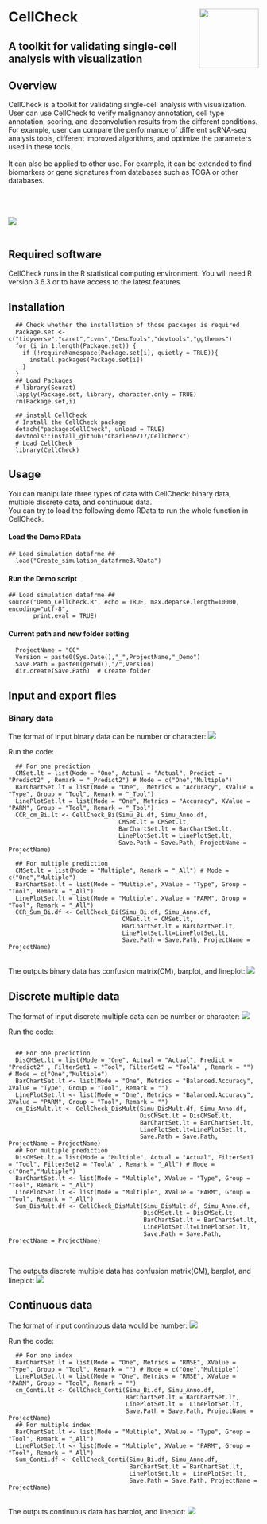 # CellCheck <img src="Figures/CellCheck.png" align="right" width="120" />
## A toolkit for validating single-cell analysis with visualization

## Overview
CellCheck is a toolkit for validating single-cell analysis with visualization.
<br> User can use CellCheck to verify malignancy annotation, cell type annotation, scoring, and deconvolution results from the different conditions. For example, user can compare the performance of different scRNA-seq analysis tools, different improved algorithms, and optimize the parameters used in these tools.
<br> 
<br> It can also be applied to other use. For example, it can be extended to find biomarkers or gene signatures from databases such as TCGA or other databases.

<br> 
<br> 
<br> 
<img src="https://github.com/Charlene717/CellCheck/blob/main/Figures/CellCheck_Overview.jpg">
<br> 
<br>


## Required software
CellCheck runs in the R statistical computing environment. You will need R version 3.6.3 or to have access to the latest features.


## Installation

```{r, eval = FALSE}
  ## Check whether the installation of those packages is required 
  Package.set <- c("tidyverse","caret","cvms","DescTools","devtools","ggthemes")
  for (i in 1:length(Package.set)) {
    if (!requireNamespace(Package.set[i], quietly = TRUE)){
      install.packages(Package.set[i])
    }
  }
  ## Load Packages
  # library(Seurat)
  lapply(Package.set, library, character.only = TRUE)
  rm(Package.set,i)

  ## install CellCheck
  # Install the CellCheck package
  detach("package:CellCheck", unload = TRUE)
  devtools::install_github("Charlene717/CellCheck")
  # Load CellCheck
  library(CellCheck)
```

## Usage
You can manipulate three types of data with CellCheck: binary data, multiple discrete data, and continuous data.
<br> You can try to load the following demo RData to run the whole function in CellCheck.
#### Load the Demo RData ####
```{r, eval = FALSE}
## Load simulation datafrme ##
  load("Create_simulation_datafrme3.RData")
```
#### Run the Demo script ####
```{r, eval = FALSE}
## Load simulation datafrme ##
source("Demo_CellCheck.R", echo = TRUE, max.deparse.length=10000, encoding="utf-8",
       print.eval = TRUE) 
```

#### Current path and new folder setting ####
```{r, eval = FALSE}
  ProjectName = "CC"
  Version = paste0(Sys.Date(),"_",ProjectName,"_Demo")
  Save.Path = paste0(getwd(),"/",Version)
  dir.create(Save.Path)  # Create folder
```
  
## Input and export files
### Binary data
The format of input binary data can be number or character:
<img src="https://github.com/Charlene717/CellCheck/blob/main/Figures/Binary_data_Input.jpg">
<br>

Run the code:
```{r, eval = FALSE}
  ## For one prediction
  CMSet.lt = list(Mode = "One", Actual = "Actual", Predict = "Predict2" , Remark = "_Predict2") # Mode = c("One","Multiple")
  BarChartSet.lt = list(Mode = "One",  Metrics = "Accuracy", XValue = "Type", Group = "Tool", Remark = "_Tool")
  LinePlotSet.lt = list(Mode = "One", Metrics = "Accuracy", XValue = "PARM", Group = "Tool", Remark = "_Tool")
  CCR_cm_Bi.lt <- CellCheck_Bi(Simu_Bi.df, Simu_Anno.df,
                               CMSet.lt = CMSet.lt,
                               BarChartSet.lt = BarChartSet.lt,
                               LinePlotSet.lt = LinePlotSet.lt,
                               Save.Path = Save.Path, ProjectName = ProjectName)

  ## For multiple prediction
  CMSet.lt = list(Mode = "Multiple", Remark = "_All") # Mode = c("One","Multiple")
  BarChartSet.lt = list(Mode = "Multiple", XValue = "Type", Group = "Tool", Remark = "_All")
  LinePlotSet.lt = list(Mode = "Multiple", XValue = "PARM", Group = "Tool", Remark = "_All")
  CCR_Sum_Bi.df <- CellCheck_Bi(Simu_Bi.df, Simu_Anno.df,
                                CMSet.lt = CMSet.lt,
                                BarChartSet.lt = BarChartSet.lt,
                                LinePlotSet.lt=LinePlotSet.lt,
                                Save.Path = Save.Path, ProjectName = ProjectName)
```

<br> 
The outputs binary data has confusion matrix(CM), barplot, and lineplot:
<img src="https://github.com/Charlene717/CellCheck/blob/main/Figures/Binary_data.jpg">
<br> 


## Discrete multiple data
The format of input discrete multiple data can be number or character:
<img src="https://github.com/Charlene717/CellCheck/blob/main/Figures/Discrete_multiple_data_Input.jpg">
<br>

Run the code:
```{r, eval = FALSE}

  ## For one prediction
  DisCMSet.lt = list(Mode = "One", Actual = "Actual", Predict = "Predict2" , FilterSet1 = "Tool", FilterSet2 = "ToolA" , Remark = "") # Mode = c("One","Multiple")
  BarChartSet.lt <- list(Mode = "One", Metrics = "Balanced.Accuracy", XValue = "Type", Group = "Tool", Remark = "")
  LinePlotSet.lt <- list(Mode = "One", Metrics = "Balanced.Accuracy", XValue = "PARM", Group = "Tool", Remark = "")
  cm_DisMult.lt <- CellCheck_DisMult(Simu_DisMult.df, Simu_Anno.df,
                                     DisCMSet.lt = DisCMSet.lt,
                                     BarChartSet.lt = BarChartSet.lt,
                                     LinePlotSet.lt=LinePlotSet.lt,
                                     Save.Path = Save.Path, ProjectName = ProjectName)
  ## For multiple prediction
  DisCMSet.lt = list(Mode = "Multiple", Actual = "Actual", FilterSet1 = "Tool", FilterSet2 = "ToolA" , Remark = "_All") # Mode = c("One","Multiple")
  BarChartSet.lt <- list(Mode = "Multiple", XValue = "Type", Group = "Tool", Remark = "_All")
  LinePlotSet.lt <- list(Mode = "Multiple", XValue = "PARM", Group = "Tool", Remark = "_All")
  Sum_DisMult.df <- CellCheck_DisMult(Simu_DisMult.df, Simu_Anno.df,
                                      DisCMSet.lt = DisCMSet.lt,
                                      BarChartSet.lt = BarChartSet.lt,
                                      LinePlotSet.lt=LinePlotSet.lt,
                                      Save.Path = Save.Path, ProjectName = ProjectName)


```

<br> 
The outputs discrete multiple data has confusion matrix(CM), barplot, and lineplot:
<img src="https://github.com/Charlene717/CellCheck/blob/main/Figures/Discrete_multiple_data.jpg">
<br> 

## Continuous data
The format of input continuous data would be number:
<img src="https://github.com/Charlene717/CellCheck/blob/main/Figures/Continuous_data_Input.jpg">
<br> 

Run the code:
```{r, eval = FALSE}
  ## For one index
  BarChartSet.lt = list(Mode = "One", Metrics = "RMSE", XValue = "Type", Group = "Tool", Remark = "") # Mode = c("One","Multiple")
  LinePlotSet.lt = list(Mode = "One", Metrics = "RMSE", XValue = "PARM", Group = "Tool", Remark = "")
  cm_Conti.lt <- CellCheck_Conti(Simu_Bi.df, Simu_Anno.df,
                                 BarChartSet.lt = BarChartSet.lt,
                                 LinePlotSet.lt =  LinePlotSet.lt,
                                 Save.Path = Save.Path, ProjectName = ProjectName)
  ## For multiple index
  BarChartSet.lt <- list(Mode = "Multiple", XValue = "Type", Group = "Tool", Remark = "_All")
  LinePlotSet.lt <- list(Mode = "Multiple", XValue = "PARM", Group = "Tool", Remark = "_All")
  Sum_Conti.df <- CellCheck_Conti(Simu_Bi.df, Simu_Anno.df,
                                  BarChartSet.lt = BarChartSet.lt,
                                  LinePlotSet.lt =  LinePlotSet.lt,
                                  Save.Path = Save.Path, ProjectName = ProjectName)

```

<br> 
The outputs continuous data has barplot, and lineplot:
<img src="https://github.com/Charlene717/CellCheck/blob/main/Figures/Continuous_data.jpg">
<br> 

